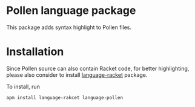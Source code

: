 # Pollen language package

This package adds syntax highlight to Pollen files.

# Installation

Since Pollen source can also contain Racket code, for better highlighting, please also consider to install [language-racket](https://github.com/vito/language-racket) package.

To install, run

`apm install language-rakcet language-pollen`
